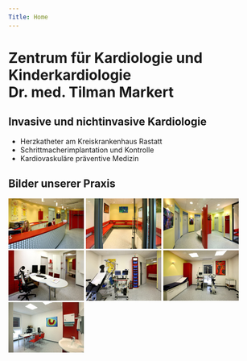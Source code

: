```yaml
---
Title: Home
---
```


Zentrum für Kardiologie und Kinderkardiologie <br /> Dr. med. Tilman Markert
============================================================================

Invasive und nichtinvasive Kardiologie
--------------------------------------

* Herzkatheter am Kreiskrankenhaus Rastatt
* Schrittmacherimplantation und Kontrolle
* Kardiovaskuläre präventive Medizin

Bilder unserer Praxis
---------------------

<a rel="lightbox" href="images/praxis-1.jpg"><img alt="Praxisbild 1" width="150" height="100" src="images/praxis-1-klein.jpg"></a>
   <a rel="lightbox" href="images/praxis-2.jpg"><img alt="Praxisbild 2" width="150" height="100" src="images/praxis-2-klein.jpg"></a>
   <a rel="lightbox" href="images/praxis-3.jpg"><img alt="Praxisbild 3" width="150" height="100" src="images/praxis-3-klein.jpg"></a>
   <a rel="lightbox" href="images/praxis-4.jpg"><img alt="Praxisbild 4" width="150" height="100" src="images/praxis-4-klein.jpg"></a>
   <a rel="lightbox" href="images/praxis-5.jpg"><img alt="Praxisbild 5" width="150" height="100" src="images/praxis-5-klein.jpg"></a>
   <a rel="lightbox" href="images/praxis-6.jpg"><img alt="Praxisbild 6" width="150" height="100" src="images/praxis-6-klein.jpg"></a>
   <a rel="lightbox" href="images/praxis-7.jpg"><img alt="Praxisbild 7" width="150" height="100" src="images/praxis-7-klein.jpg"></a>
